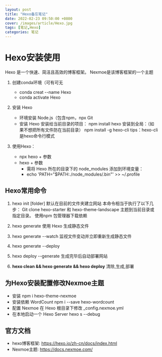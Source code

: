 ```yaml
---
layout: post
title: "Hexo备忘笔记"
date: 2022-02-23 09:50:00 +0800
cover: /images/article/Hexo.jpg
tags: [笔记,Hexo]
categories: 笔记
---
```


# Hexo安装使用
Hexo 是一个快速、简洁且高效的博客框架。
Nexmoe是该博客框架的一个主题

1. 创建conda环境（可有可无
    * conda creat --name Hexo
    * conda activate Hexo


1. 安装 Hexo 
	* 环境安装
		Node.js（包含npm，npx
		Git
	* 安装 Hexo
		安装给当前目录的项目：
			npm install hexo
		安装到全局：（如果不想把所有文件防在当前目录）
			npm install -g hexo-cli
		tips：hexo-cli是hexo命令行模式

1. 使用Hexo：
    * npx hexo + 参数
    * hexo + 参数
	    + 需将 Hexo 所在的目录下的 node_modules 添加到环境变量：
	    + echo 'PATH="$PATH:./node_modules/.bin"' >> ~/.profile

## Hexo常用命令
1. hexo init [folder] 默认在目前的文件夹建立网站
	本命令相当于执行了以下几步：
		Git clone hexo-starter 和 hexo-theme-landscape 主题到当前目录或指定目录。
		使用npm 包管理器下载依赖

1. hexo generate
	使用 Hexo 生成静态文件
1. hexo generate --watch
	监视文件变动并立即重新生成静态文件
1. hexo generate --deploy
1. hexo deploy --generate
	生成完毕后自动部署网站

1. **hexo clean && hexo generate && hexo deploy**
	清除,生成,部署

## 为Hexo安装配置修改Nexmoe主题
* 安装
	npm i hexo-theme-nexmoe
* 安装依赖 WordCount
	npm i --save hexo-wordcount
* 配置 Nexmoe​
	在 Hexo 根目录下修改 _config.nexmoe.yml
* 在本地启动一个 Hexo Server
	hexo s --debug

## 官方文档
- hexo博客框架: https://hexo.io/zh-cn/docs/index.html
- Nexmoe主题: https://docs.nexmoe.com/